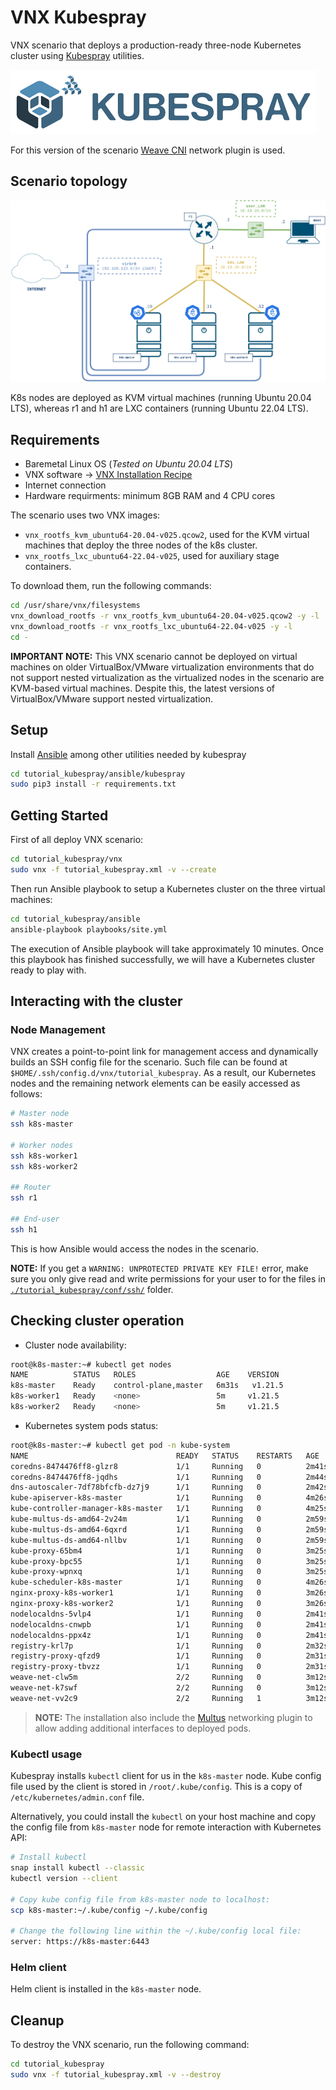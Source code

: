 # VNX Kubespray

VNX scenario that deploys a production-ready three-node Kubernetes cluster using [Kubespray](https://kubespray.io/#/) utilities.

![kubespray](tutorial_kubespray/docs/kubespray-logo.png)

For this version of the scenario [Weave CNI](https://github.com/weaveworks/weave) network plugin is used.

## Scenario topology

![VNX tutorial_kubespray scenario](tutorial_kubespray/docs/scenario.png)

K8s nodes are deployed as KVM virtual machines (running Ubuntu 20.04 LTS), whereas r1 and h1 are LXC containers (running Ubuntu 22.04 LTS). 

## Requirements

- Baremetal Linux OS (_Tested on Ubuntu 20.04 LTS_)
- VNX software -> [VNX Installation Recipe](https://web.dit.upm.es/vnxwiki/index.php/Vnx-install)
- Internet connection
- Hardware requirments: minimum 8GB RAM and 4 CPU cores

The scenario uses two VNX images:
- `vnx_rootfs_kvm_ubuntu64-20.04-v025.qcow2`, used for the KVM virtual machines that deploy the three nodes of the k8s cluster.
- `vnx_rootfs_lxc_ubuntu64-22.04-v025`, used for auxiliary stage containers.

To download them, run the following commands:
```bash
cd /usr/share/vnx/filesystems
vnx_download_rootfs -r vnx_rootfs_kvm_ubuntu64-20.04-v025.qcow2 -y -l
vnx_download_rootfs -r vnx_rootfs_lxc_ubuntu64-22.04-v025 -y -l
cd -
```
**IMPORTANT NOTE:** This VNX scenario cannot be deployed on virtual machines on older VirtualBox/VMware virtualization environments that do not support nested virtualization as the virtualized nodes in the scenario are KVM-based virtual machines. Despite this, the latest versions of VirtualBox/VMware support nested virtualization.

## Setup

Install [Ansible](https://www.ansible.com/) among other utilities needed by kubespray

```bash
cd tutorial_kubespray/ansible/kubespray
sudo pip3 install -r requirements.txt
```

## Getting Started

First of all deploy VNX scenario:

```bash
cd tutorial_kubespray/vnx
sudo vnx -f tutorial_kubespray.xml -v --create
```

Then run Ansible playbook to setup a Kubernetes cluster on the three virtual machines:

```bash
cd tutorial_kubespray/ansible
ansible-playbook playbooks/site.yml
```

The execution of Ansible playbook will take approximately 10 minutes. Once this playbook has finished successfully, we will have a Kubernetes cluster ready to play with.

## Interacting with the cluster

### Node Management

VNX creates a point-to-point link for management access and dynamically builds an SSH config file for the scenario. Such file can be found at `$HOME/.ssh/config.d/vnx/tutorial_kubespray`. As a result, our Kubernetes nodes and the remaining network elements can be easily accessed as follows:

```bash
# Master node
ssh k8s-master

# Worker nodes
ssh k8s-worker1
ssh k8s-worker2

## Router
ssh r1

## End-user
ssh h1
```

This is how Ansible would access the nodes in the scenario.

**NOTE:** If you get a `WARNING: UNPROTECTED PRIVATE KEY FILE!` error, make sure you only give read and write permissions for your user to for the files in [`./tutorial_kubespray/conf/ssh/`](./tutorial_kubespray/conf/ssh/) folder.

## Checking cluster operation
- Cluster node availability:
```bash
root@k8s-master:~# kubectl get nodes
NAME          STATUS   ROLES                  AGE    VERSION
k8s-master    Ready    control-plane,master   6m31s   v1.21.5
k8s-worker1   Ready    <none>                 5m     v1.21.5
k8s-worker2   Ready    <none>                 5m     v1.21.5
```

- Kubernetes system pods status:
```bash
root@k8s-master:~# kubectl get pod -n kube-system
NAME                                 READY   STATUS    RESTARTS   AGE
coredns-8474476ff8-glzr8             1/1     Running   0          2m41s
coredns-8474476ff8-jqdhs             1/1     Running   0          2m44s
dns-autoscaler-7df78bfcfb-dz7j9      1/1     Running   0          2m42s
kube-apiserver-k8s-master            1/1     Running   0          4m26s
kube-controller-manager-k8s-master   1/1     Running   0          4m25s
kube-multus-ds-amd64-2v24m           1/1     Running   0          2m59s
kube-multus-ds-amd64-6qxrd           1/1     Running   0          2m59s
kube-multus-ds-amd64-nllbv           1/1     Running   0          2m59s
kube-proxy-65bm4                     1/1     Running   0          3m25s
kube-proxy-bpc55                     1/1     Running   0          3m25s
kube-proxy-wpnxq                     1/1     Running   0          3m25s
kube-scheduler-k8s-master            1/1     Running   0          4m26s
nginx-proxy-k8s-worker1              1/1     Running   0          3m26s
nginx-proxy-k8s-worker2              1/1     Running   0          3m26s
nodelocaldns-5vlp4                   1/1     Running   0          2m41s
nodelocaldns-cnwpb                   1/1     Running   0          2m41s
nodelocaldns-ppx4z                   1/1     Running   0          2m41s
registry-krl7p                       1/1     Running   0          2m32s
registry-proxy-qfzd9                 1/1     Running   0          2m31s
registry-proxy-tbvzz                 1/1     Running   0          2m31s
weave-net-clw5m                      2/2     Running   0          3m12s
weave-net-k7swf                      2/2     Running   0          3m12s
weave-net-vv2c9                      2/2     Running   1          3m12s
```

> **NOTE:** The installation also include the [Multus](https://github.com/k8snetworkplumbingwg/multus-cni) networking plugin to allow adding additional interfaces to deployed pods.
  
### Kubectl usage

Kubespray installs `kubectl` client for us in the `k8s-master` node. Kube config file used by the client is stored in `/root/.kube/config`. This is a copy of `/etc/kubernetes/admin.conf` file.

Alternatively, you could install the `kubectl` on your host machine and copy the config file from `k8s-master` node for remote interaction with Kubernetes API:
```bash
# Install kubectl
snap install kubectl --classic
kubectl version --client

# Copy kube config file from k8s-master node to localhost:
scp k8s-master:~/.kube/config ~/.kube/config

# Change the following line within the ~/.kube/config local file:
server: https://k8s-master:6443
```

### Helm client

Helm client is installed in the `k8s-master` node.

## Cleanup

To destroy the VNX scenario, run the following command:

```bash
cd tutorial_kubespray
sudo vnx -f tutorial_kubespray.xml -v --destroy
```
